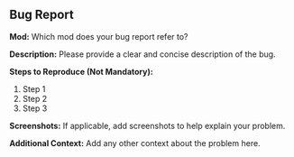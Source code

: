 
## Bug Report

**Mod:**
Which mod does your bug report refer to?

**Description:**
Please provide a clear and concise description of the bug.

**Steps to Reproduce (Not Mandatory):**
1. Step 1
2. Step 2
3. Step 3

**Screenshots:**
If applicable, add screenshots to help explain your problem.

**Additional Context:**
Add any other context about the problem here.
